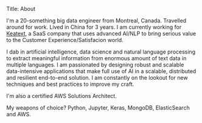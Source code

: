 Title: About

I'm a 20-something big data engineer from Montreal, Canada. Travelled around for work. Lived in China for 3 years.
I am currently working for [Keatext](http://keatext.ai/), a SaaS company that uses advanced AI/NLP to bring serious value to the Customer Experience/Satisfacion world.

I dab in artificial intelligence, data science and natural language processing to extract meaningful information from enormous amount of text data in multiple languages. I am passionated by designing robust and scalable data-intensive applications that make full use of AI in a scalable, distributed and resilient end-to-end solution. I am constantly on the lookout for new techniques and best practices to improve my craft.

I'm also a certified AWS Solutions Architect.

My weapons of choice? Python, Jupyter, Keras, MongoDB, ElasticSearch and AWS.

